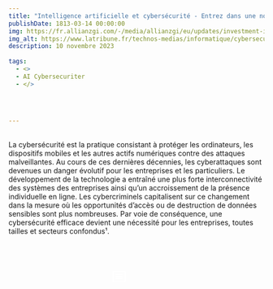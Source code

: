 ```yaml
---
title: "Intelligence artificielle et cybersécurité - Entrez dans une nouvelle ère"
publishDate: 1813-03-14 00:00:00
img: https://fr.allianzgi.com/-/media/allianzgi/eu/updates/investment-ideas/thematic-investing/ai-and-cybersecurity/1920x980-ai-and-cybersecurity.jpg?rev=8b5db06d0927483187bca78dfbec64da&hash=C2F195F5439C7796C29AE3F60824B83A 
img_alt: https://www.latribune.fr/technos-medias/informatique/cybersecurite-pourquoi-les-menaces-sont-plus-elevees-que-jamais-983903.html
description: 10 novembre 2023
  
tags:
  - <>
  -	AI Cybersecuriter
  - </>

 

  
---
```


## 


La cybersécurité est la pratique consistant à protéger les ordinateurs, les dispositifs mobiles et les autres actifs numériques contre des attaques malveillantes. Au cours de ces dernières décennies, les cyberattaques sont devenues un danger évolutif pour les entreprises et les particuliers. Le développement de la technologie a entraîné une plus forte interconnectivité des systèmes des entreprises ainsi qu’un accroissement de la présence individuelle en ligne. Les cybercriminels capitalisent sur ce changement dans la mesure où les opportunités d’accès ou de destruction de données sensibles sont plus nombreuses. Par voie de conséquence, une cybersécurité efficace devient une nécessité pour les entreprises, toutes tailles et secteurs confondus¹.


<BaseLayout>
<br>
<br>
<br>
<div class="contain-btn-phase1">
 <a class="a-btn" href="https://fr.allianzgi.com/fr-fr/nos-publications/intelligence-artificielle/intelligence-artificielle-et-cybersecurite" data-astro-cid-balv45lp="" data-astro-source-file="C:/Users/kevin/portfolio/src/components/CallToAction.astro" data-astro-source-loc="9:17"> <svg xmlns="http://www.w3.org/2000/svg" width="32" height="32" fill="#ffffff" viewBox="0 0 256 256"><path d="M216,40H40A16,16,0,0,0,24,56V200a16,16,0,0,0,16,16H216a16,16,0,0,0,16-16V56A16,16,0,0,0,216,40Zm0,160H40V56H216V200ZM184,96a8,8,0,0,1-8,8H80a8,8,0,0,1,0-16h96A8,8,0,0,1,184,96Zm0,32a8,8,0,0,1-8,8H80a8,8,0,0,1,0-16h96A8,8,0,0,1,184,128Zm0,32a8,8,0,0,1-8,8H80a8,8,0,0,1,0-16h96A8,8,0,0,1,184,160Z"></path></svg></a>
</div>
 <style>
	.a-btn{
		width:20% !important;
	}
	.contain-btn-phase1{
		display: flex;
		justify-content: center;
	}
 </style>
</BaseLayout>
